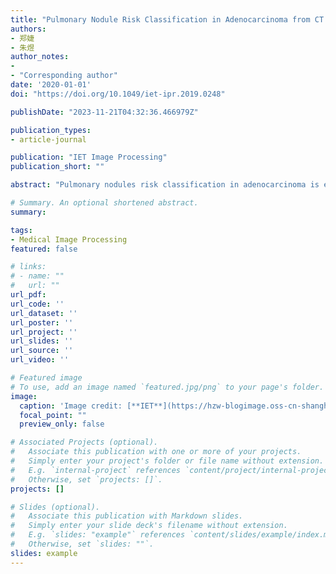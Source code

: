 ```yaml
---
title: "Pulmonary Nodule Risk Classification in Adenocarcinoma from CT Images Using Deep CNN with Scale Transfer Module"
authors:
- 郑婕
- 朱煜
author_notes:
- 
- "Corresponding author"
date: '2020-01-01'
doi: "https://doi.org/10.1049/iet-ipr.2019.0248"

publishDate: "2023-11-21T04:32:36.466979Z"

publication_types:
- article-journal

publication: "IET Image Processing"
publication_short: ""

abstract: "Pulmonary nodules risk classification in adenocarcinoma is essential for early detection of lung cancer and clinical treatment decision. Improving the level of early diagnosis and the identification of small lung adenocarcinoma has been always an important topic for imaging studies. In this study, the authors propose a deep convolutional neural network (CNN) with scale-transfer module (STM) and incorporate multi-feature fusion operation, named STM-Net. This network can amplify small targets and adapt to different resolution images. The evaluation data were obtained from the computed tomography (CT) database provided by Zhongshan Hospital Fudan University (ZSDB). All data have a pathological label and their lung adenocarcinomas risk are classified into four categories: atypical adenomatous hyperplasia, adenocarcinoma in situ, minimally invasive adenocarcinoma, and invasive adenocarcinoma. The authors’ deep learning network STM-Net was trained and tested for the risk stage prediction. The accuracy and the average area under the receiver operating characteristic curve achieved by their method are 95.455% and 0.987 for the ZSDB dataset. The experimental results show that STM-Net largely boosts classification accuracy on the pulmonary nodules classification compared with state-of-the-art approaches. The proposed method will be an effective auxiliary to help physicians diagnosis pulmonary nodules risk classification in adenocarcinoma in early-stage."

# Summary. An optional shortened abstract.
summary: 

tags:
- Medical Image Processing
featured: false

# links:
# - name: ""
#   url: ""
url_pdf: 
url_code: ''
url_dataset: ''
url_poster: ''
url_project: ''
url_slides: ''
url_source: ''
url_video: ''

# Featured image
# To use, add an image named `featured.jpg/png` to your page's folder. 
image:
  caption: 'Image credit: [**IET**](https://hzw-blogimage.oss-cn-shanghai.aliyuncs.com/812-lab/featured.jpg)'
  focal_point: ""
  preview_only: false

# Associated Projects (optional).
#   Associate this publication with one or more of your projects.
#   Simply enter your project's folder or file name without extension.
#   E.g. `internal-project` references `content/project/internal-project/index.md`.
#   Otherwise, set `projects: []`.
projects: []

# Slides (optional).
#   Associate this publication with Markdown slides.
#   Simply enter your slide deck's filename without extension.
#   E.g. `slides: "example"` references `content/slides/example/index.md`.
#   Otherwise, set `slides: ""`.
slides: example
---
```

